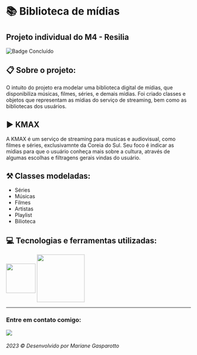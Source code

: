 #  :books: Biblioteca de mídias
## Projeto individual do M4 - Resilia
![Badge Concluído](http://img.shields.io/static/v1?label=STATUS&message=CONCLUÍDO&color=GREEN&style=for-the-badge)

## :clipboard: Sobre o projeto:
<p>O intuito do projeto era modelar uma biblioteca digital de mídias, que disponibiliza músicas, filmes, séries, e demais mídias. Foi criado classes e objetos que representam as mídias do serviço de streaming, bem como as bibliotecas dos usuários.
</p>

## :arrow_forward: KMAX
<p> A KMAX é um serviço de streaming para musicas e audiovisual, como filmes e séries, exclusivamnte da Coreia do Sul. Seu foco é indicar as mídias para que o usuário conheça mais sobre a cultura, através de algumas escolhas e filtragens gerais vindas do usuário.
  </p>
  
## :hammer_and_pick: Classes modeladas:
<p>
<ul>
<li> Séries </li>
<li> Músicas </li>
<li> Filmes </li>
<li> Artistas </li>
<li> Playlist </li>
<li> Bilioteca </li>
</ul>
</p>

## :computer: Tecnologias e ferramentas utilizadas:
<div> 
<img src="https://cdn.jsdelivr.net/gh/devicons/devicon/icons/java/java-original-wordmark.svg" width="80" height="80" align="center" />
<img src="https://cdn.jsdelivr.net/gh/devicons/devicon/icons/intellij/intellij-original-wordmark.svg" width="130" height="130" align="center" />
</div>

---

 ### Entre em contato comigo:
<p>  <a href="https://www.linkedin.com/in/mari-santos-g-181a6525a/" target="_blank"><img src="https://img.shields.io/badge/-LinkedIn-%230077B5?style=for-the-badge&logo=linkedin&logoColor=white" target="_blank"></a>   </p> 
           
<h6>2023 ©️ Desenvolvido por Mariane Gasparotto </h6>
